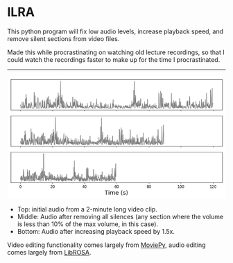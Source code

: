 # ILRA

This python program will fix low audio levels, increase playback speed, and remove silent sections from video files. 

Made this while procrastinating on watching old lecture recordings, so that I could watch the recordings faster to make up for the time I procrastinated.

---

<img src="Documentation/graph.png">

- Top: initial audio from a 2-minute long video clip.
- Middle: Audio after removing all silences (any section where the volume is less than 10% of the max volume, in this case).
- Bottom: Audio after increasing playback speed by 1.5x.

Video editing functionality comes largely from [MoviePy](https://zulko.github.io/moviepy/), audio editing comes largely from [LibROSA](https://librosa.github.io/librosa/).
